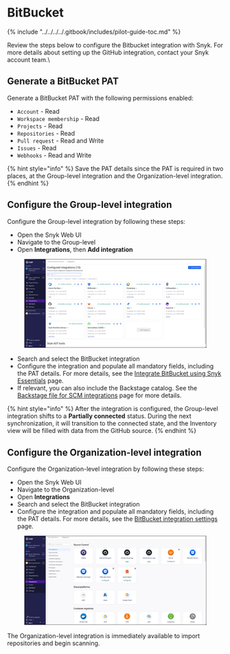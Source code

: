 # BitBucket

{% include "../../../../.gitbook/includes/pilot-guide-toc.md" %}

‌Review the steps below to configure the Bitbucket integration with Snyk. For more details about setting up the GitHub integration, contact your Snyk account team.\


## Generate a BitBucket PAT&#x20;

Generate a BitBucket PAT with the following permissions enabled:

* `Account` - Read
* `Workspace membership` - Read
* `Projects` - Read
* `Repositories` - Read
* `Pull request` - Read and Write
* `Issues` - Read
* `Webhooks` - Read and Write

{% hint style="info" %}
Save the PAT details since the PAT is required in two places, at the Group-level integration and the Organization-level integration.
{% endhint %}

## Configure the Group-level integration

Configure the Group-level integration by following these steps:

* Open the Snyk Web UI
* Navigate to the Group-level
* Open **Integrations**, then **Add integration**

<figure><img src="../../../../.gitbook/assets/image (32).png" alt=""><figcaption></figcaption></figure>

* Search and select the BitBucket integration
* Configure the integration and populate all mandatory fields, including the PAT details. For more details, see the [Integrate BitBucket using Snyk Essentials](../../../../scm-integrations/group-level-integrations/bitbucket-for-snyk-essentials.md) page.
* If relevant, you can also include the Backstage catalog. See the [Backstage file for SCM integrations](../../../../scm-ide-and-ci-cd-integrations/snyk-scm-integrations/application-context-for-scm-integrations/#backstage-file-for-scm-integrations) page for more details.

{% hint style="info" %}
After the integration is configured, the Group-level integration shifts to a **Partially connected** status. During the next synchronization, it will transition to the connected state, and the Inventory view will be filled with data from the GitHub source.
{% endhint %}

## Configure the Organization-level integration

Configure the Organization-level integration by following these steps:

* Open the Snyk Web UI
* Navigate to the Organization-level
* Open **Integrations**
* Search and select the BitBucket integration
* Configure the integration and populate all mandatory fields, including the PAT details. For more details, see the [BitBucket integration settings](../../../../scm-integrations/organization-level-integrations/bitbucket-cloud.md) page.

<figure><img src="../../../../.gitbook/assets/image (30).png" alt=""><figcaption></figcaption></figure>

The Organization-level integration is immediately available to import repositories and begin scanning.
